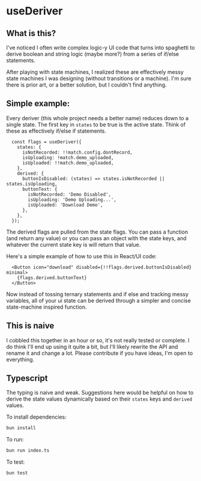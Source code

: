 # useDeriver

## What is this?

I've noticed I often write complex logic-y UI code that turns into spaghetti to derive boolean and string logic (maybe more?) from a series of if/else statements.

After playing with state machines, I realized these are effectively messy state machines I was designing (without transitions or a machine). I'm sure there is prior art, or a better solution, but I couldn't find anything.

## Simple example:

Every deriver (this whole project needs a better name) reduces down to a single state. The first key in `states` to be true is the active state. Think of these as effectively if/else if statements.

```
  const flags = useDeriver({
    states: {
      isNotRecorded: !!match.config.dontRecord,
      isUploading: !match.demo_uploaded,
      isUploaded: !!match.demo_uploaded,
    },
    derived: {
      buttonIsDisabled: (states) => states.isNotRecorded || states.isUploading,
      buttonText: {
        isNotRecorded: 'Demo Disabled',
        isUploading: 'Demo Uploading...',
        isUploaded: 'Download Demo',
      },
    },
  });
```

The derived flags are pulled from the state flags. You can pass a function (and return any value) or you can pass an object with the state keys, and whatever the current state key is will return that value.

Here's a simple example of how to use this in React/UI code:

```
  <Button icon="download" disabled={!!flags.derived.buttonIsDisabled} minimal>
    {flags.derived.buttonText}
  </Button>
```

Now instead of tossing ternary statements and if else and tracking messy variables, all of your ui state can be derived through a simpler and concise state-machine inspired function.

## This is naive

I cobbled this together in an hour or so, it's not really tested or complete. I do think I'll end up using it quite a bit, but I'll likely rewrite the API and rename it and change a lot. Please contribute if you have ideas, I'm open to everything.

## Typescript

The typing is naive and weak. Suggestions here would be helpful on how to derive the state values dynamically based on their `states` keys and `derived` values.

To install dependencies:

```bash
bun install
```

To run:

```bash
bun run index.ts
```

To test:

```bash
bun test
```
